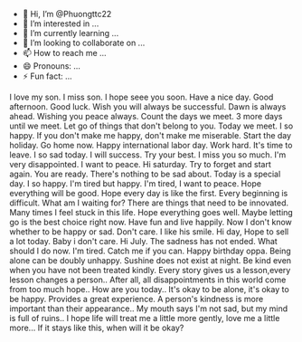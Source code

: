- 👋 Hi, I’m @Phuongttc22
- 👀 I’m interested in ...
- 🌱 I’m currently learning ...
- 💞️ I’m looking to collaborate on ...
- 📫 How to reach me ...
- 😄 Pronouns: ...
- ⚡ Fun fact: ...

<!---
Phuongttc22/Phuongttc22 is a ✨ special ✨ repository because its `README.md` (this file) appears on your GitHub profile.
You can click the Preview link to take a look at your changes.
--->
I love my son.
I miss son.
I hope seee you soon.
Have a nice day.
Good afternoon.
Good luck.
Wish you will always be successful.
Dawn is always ahead.
Wishing you peace always.
Count the days we meet.
3 more days until we meet.
Let go of things that don't belong to you.
Today we meet.
I so happy.
If you don't make me happy, don't make me miserable.
Start the day holiday.
Go home now.
Happy international labor day.
Work hard. 
It's time to leave.
I so sad today.
I will success.
Try your best.
I miss you so much.
I'm very disappointed.
I want to peace.
Hi saturday.
Try to forget and start again.
You are ready.
There's nothing to be sad about.
Today is a special day.
I so happy.
I'm tired but happy.
I'm tired, I want to peace.
Hope everything will be good.
Hope every day is like the first.
Every beginning is difficult.
What am I waiting for?
There are things that need to be innovated.
Many times I feel stuck in this life.
Hope everything goes well.
Maybe letting go is the best choice right now.
Have fun and live happily.
Now I don't know whether to be happy or sad.
Don't care.
I like his smile.
Hi day, Hope to sell a lot today.
Baby i don't care.
Hi July.
The sadness has not ended.
What should I do now.
I'm tired.
Catch me if you can.
Happy birthday oppa.
Being alone can be doubly unhappy.
Sushine does not exist at night.
Be kind even when you have not been treated kindly.
Every story gives us a lesson,every lesson changes a person..
After all, all disappointments in this world come from too much hope..
How are you today..
It's okay to be alone, it's okay to be happy.
Provides a great experience.
A person's kindness is more important than their appearance..
My mouth says I'm not sad, but my mind is full of ruins..
I hope life will treat me a little more gently, love me a little more...
If it stays like this, when will it be okay?
